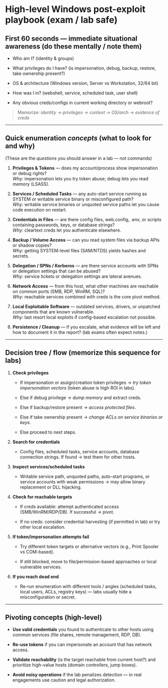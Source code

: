 # High-level Windows post-exploit playbook (exam / lab safe)

## First 60 seconds — immediate situational awareness (do these mentally / note them)

- Who am I? (identity & groups)
    
- What privileges do I have? (is impersonation, debug, backup, restore, take ownership present?)
    
- OS & architecture (Windows version, Server vs Workstation, 32/64 bit)
    
- How was I in? (webshell, service, scheduled task, user shell)
    
- Any obvious creds/configs in current working directory or webroot?
    

> Memorize: _identity → privileges → context → OS/arch → evidence of creds_

---

## Quick enumeration _concepts_ (what to look for and why)

(These are the _questions_ you should answer in a lab — not commands)

1. **Privileges & Tokens** — does my account/process show impersonation or debug rights?  
    _Why:_ impersonation lets you try token abuse; debug lets you read memory (LSASS).
    
2. **Services / Scheduled Tasks** — any auto-start service running as SYSTEM or writable service binary or misconfigured path?  
    _Why:_ writable service binaries or unquoted service paths let you cause code execution on restart.
    
3. **Credentials in Files** — are there config files, web.config, .env, or scripts containing passwords, keys, or database strings?  
    _Why:_ cleartext creds let you authenticate elsewhere.
    
4. **Backup / Volume Access** — can you read system files via backup APIs or shadow copies?  
    _Why:_ getting SYSTEM-level files (SAM/NTDS) yields hashes and secrets.
    
5. **Delegation / SPNs / Kerberos** — are there service accounts with SPNs or delegation settings that can be abused?  
    _Why:_ service tickets or delegation settings are lateral avenues.
    
6. **Network Access** — from this host, what other machines are reachable on common ports (SMB, RDP, WinRM, SQL)?  
    _Why:_ reachable services combined with creds is the core pivot method.
    
7. **Local Exploitable Software** — outdated services, drivers, or unpatched components that are known vulnerable.  
    _Why:_ last resort local exploits if config-based escalation not possible.
    
8. **Persistence / Cleanup** — if you escalate, what evidence will be left and how to document it in the report? (lab exams often expect notes.)
    

---

## Decision tree / flow (memorize this sequence for labs)

1. **Check privileges**
    
    - If impersonation or assign/creation token privileges → _try token impersonation vectors_ (token abuse is high ROI in labs).
        
    - Else if debug privilege → _dump memory_ and extract creds.
        
    - Else if backup/restore present → _access protected files_.
        
    - Else if take ownership present → _change ACLs on service binaries or keys_.
        
    - Else proceed to next steps.
        
2. **Search for credentials**
    
    - Config files, scheduled tasks, service accounts, database connection strings. If found → test them for other hosts.
        
3. **Inspect services/scheduled tasks**
    
    - Writable service path, unquoted paths, auto-start programs, or service accounts with weak permissions → may allow binary replacement or DLL hijacking.
        
4. **Check for reachable targets**
    
    - If creds available: attempt authenticated access (SMB/WinRM/RDP/DB). If successful → pivot.
        
    - If no creds: consider credential harvesting (if permitted in lab) or try other local escalation.
        
5. **If token/impersonation attempts fail**
    
    - Try different token targets or alternative vectors (e.g., Print Spooler vs COM-based).
        
    - If still blocked, move to file/permission-based approaches or local vulnerable services.
        
6. **If you reach dead end**
    
    - Re-run enumeration with different tools / angles (scheduled tasks, local users, ACLs, registry keys) — labs usually hide a misconfiguration or secret.
        

---

## Pivoting concepts (high-level)

- **Use valid credentials** you found to authenticate to other hosts using common services (file shares, remote management, RDP, DB).
    
- **Re-use tokens** if you can impersonate an account that has network access.
    
- **Validate reachability** (is the target reachable from current host?) and prioritize high-value hosts (domain controllers, jump boxes).
    
- **Avoid noisy operations** if the lab penalizes detection — in real engagements use caution and legal authorization.